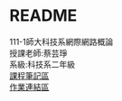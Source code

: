 # README
111-1師大科技系網際網路概論  <br />
授課老師:蔡芸琤  <br />
系級:科技系二年級  <br />
[課程筆記區](https://github.com/jiaminging/Programming-Language/tree/main/notes)  <br />
[作業連結區](https://github.com/jiaminging/Programming-Language/tree/main/assignments)  <br />
